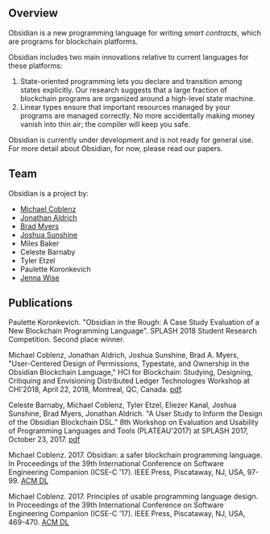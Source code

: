 ## Overview

Obsidian is a new programming language for writing *smart contracts*, which are programs for blockchain platforms.

Obsidian includes two main innovations relative to current languages for these platforms:
1. State-oriented programming lets you declare and transition among states explicitly. Our research suggests that a large fraction of blockchain programs are organized around a high-level state machine.
2. Linear types ensure that important resources managed by your programs are managed correctly. No more accidentally making money vanish into thin air; the compiler will keep you safe.

Obsidian is currently under development and is not ready for general use. For more detail about Obsidian, for now, please read our papers.

## Team
Obsidian is a project by:

* [Michael Coblenz](http://www.cs.cmu.edu/~mcoblenz)
* [Jonathan Aldrich](http://www.cs.cmu.edu/~aldrich)
* [Brad Myers](http://www.cs.cmu.edu/~bam)
* [Joshua Sunshine](http://www.cs.cmu.edu/~jssunshi)
* Miles Baker
* Celeste Barnaby
* Tyler Etzel
* Paulette Koronkevich
* [Jenna Wise](http://www.cs.cmu.edu/~jlwise/)



## Publications
Paulette Koronkevich. "Obsidian in the Rough: A Case Study Evaluation of a New Blockchain Programming Language". SPLASH 2018 Student Research Competition. Second place winner.

Michael Coblenz, Jonathan Aldrich, Joshua Sunshine, Brad A. Myers, "User-Centered Design of Permissions, Typestate, and Ownership in the Obsidian Blockchain Language," HCI for Blockchain: Studying, Designing, Critiquing and Envisioning Distributed Ledger Technologies Workshop at CHI'2018, April 22, 2018, Montreal, QC, Canada. [pdf](http://www.hciforblockchain.org/wp-content/uploads/sites/25/2018/04/Coblenz.pdf).

Celeste Barnaby, Michael Coblenz, Tyler Etzel, Eliezer Kanal, Joshua Sunshine, Brad Myers, Jonathan Aldrich. "A User Study to Inform the Design of the Obsidian Blockchain DSL." 8th Workshop on Evaluation and Usability of Programming Languages and Tools (PLATEAU'2017) at SPLASH 2017, October 23, 2017. [pdf](http://www.cs.cmu.edu/~NatProg/papers/barnaby17%20-%20Obsidian-plateau.pdf)

Michael Coblenz. 2017. Obsidian: a safer blockchain programming language. In Proceedings of the 39th International Conference on Software Engineering Companion (ICSE-C '17). IEEE Press, Piscataway, NJ, USA, 97-99. [ACM DL](http://dl.acm.org/citation.cfm?id=3098376)

Michael Coblenz. 2017. Principles of usable programming language design. In Proceedings of the 39th International Conference on Software Engineering Companion (ICSE-C '17). IEEE Press, Piscataway, NJ, USA, 469-470. [ACM DL](http://dl.acm.org/citation.cfm?id=3098500)
